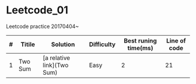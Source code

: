 # Leetcode_01
Leetcode practice 20170404~

#|Titile   |Solution                                              |Difficulty|Best runing time(ms)|Line of code|
-|---------|------------------------------------------------------|----------|--------------------|------------|
1|Two Sum  |[a relative link](Two Sum)  |Easy      |2                   |21          |
